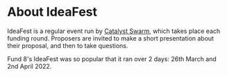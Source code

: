 # About IdeaFest

IdeaFest is a regular event run by [Catalyst Swarm](https://catalystswarm.com), which takes place each funding round. Proposers are invited to make a short presentation about their proposal, and then to take questions.&#x20;

Fund 8's IdeaFest was so popular that it ran over 2 days: 26th March and 2nd April 2022.
